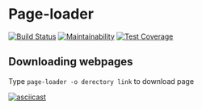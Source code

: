 # Page-loader


[![Build Status](https://travis-ci.org/CyberHedgehog/backend-project-lvl3.svg?branch=master)](https://travis-ci.org/CyberHedgehog/backend-project-lvl3)
[![Maintainability](https://api.codeclimate.com/v1/badges/3911e9bc652dd0c0f6b5/maintainability)](https://codeclimate.com/github/CyberHedgehog/backend-project-lvl3/maintainability) 
[![Test Coverage](https://api.codeclimate.com/v1/badges/3911e9bc652dd0c0f6b5/test_coverage)](https://codeclimate.com/github/CyberHedgehog/backend-project-lvl3/test_coverage)


## Downloading webpages  
Type `page-loader -o derectory link` to download page


[![asciicast](https://asciinema.org/a/S1uPQEvlhz6gSWE80bjRypiy5.svg)](https://asciinema.org/a/S1uPQEvlhz6gSWE80bjRypiy5)